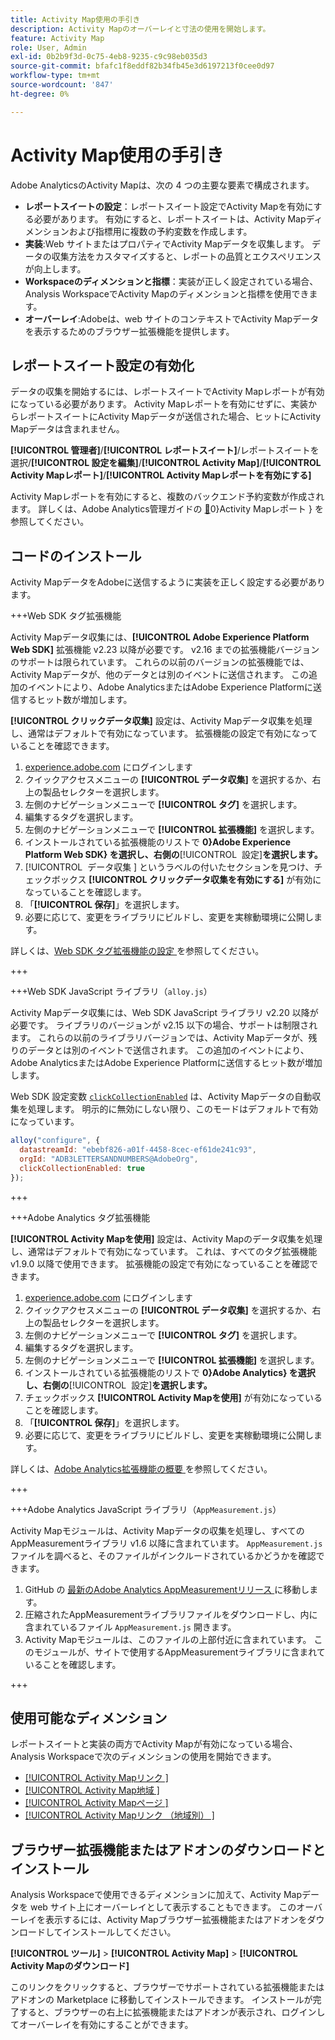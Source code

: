 ```yaml
---
title: Activity Map使用の手引き
description: Activity Mapのオーバーレイと寸法の使用を開始します。
feature: Activity Map
role: User, Admin
exl-id: 0b2b9f3d-0c75-4eb8-9235-c9c98eb035d3
source-git-commit: bfafc1f8eddf82b34fb45e3d6197213f0cee0d97
workflow-type: tm+mt
source-wordcount: '847'
ht-degree: 0%

---
```


# Activity Map使用の手引き

Adobe AnalyticsのActivity Mapは、次の 4 つの主要な要素で構成されます。

* **レポートスイートの設定**：レポートスイート設定でActivity Mapを有効にする必要があります。 有効にすると、レポートスイートは、Activity Mapディメンションおよび指標用に複数の予約変数を作成します。
* **実装**:Web サイトまたはプロパティでActivity Mapデータを収集します。 データの収集方法をカスタマイズすると、レポートの品質とエクスペリエンスが向上します。
* **Workspaceのディメンションと指標**：実装が正しく設定されている場合、Analysis WorkspaceでActivity Mapのディメンションと指標を使用できます。
* **オーバーレイ**:Adobeは、web サイトのコンテキストでActivity Mapデータを表示するためのブラウザー拡張機能を提供します。

## レポートスイート設定の有効化

データの収集を開始するには、レポートスイートでActivity Mapレポートが有効になっている必要があります。 Activity Mapレポートを有効にせずに、実装からレポートスイートにActivity Mapデータが送信された場合、ヒットにActivity Mapデータは含まれません。

**[!UICONTROL 管理者]**/**[!UICONTROL レポートスイート]**/レポートスイートを選択/**[!UICONTROL 設定を編集]**/**[!UICONTROL Activity Map]**/**[!UICONTROL Activity Mapレポート]**/**[!UICONTROL Activity Mapレポートを有効にする]**

Activity Mapレポートを有効にすると、複数のバックエンド予約変数が作成されます。 詳しくは、Adobe Analytics管理ガイドの [&#128279;](/help/admin/admin/c-manage-report-suites/c-edit-report-suites/activity-map.md)0&rbrace;Activity Mapレポート &rbrace; を参照してください。

## コードのインストール

Activity MapデータをAdobeに送信するように実装を正しく設定する必要があります。

+++Web SDK タグ拡張機能

Activity Mapデータ収集には、**[!UICONTROL Adobe Experience Platform Web SDK]** 拡張機能 v2.23 以降が必要です。 v2.16 までの拡張機能バージョンのサポートは限られています。 これらの以前のバージョンの拡張機能では、Activity Mapデータが、他のデータとは別のイベントに送信されます。 この追加のイベントにより、Adobe AnalyticsまたはAdobe Experience Platformに送信するヒット数が増加します。

**[!UICONTROL クリックデータ収集]** 設定は、Activity Mapデータ収集を処理し、通常はデフォルトで有効になっています。 拡張機能の設定で有効になっていることを確認できます。

1. [experience.adobe.com](https://experience.adobe.com) にログインします
1. クイックアクセスメニューの **[!UICONTROL データ収集]** を選択するか、右上の製品セレクターを選択します。
1. 左側のナビゲーションメニューで **[!UICONTROL タグ]** を選択します。
1. 編集するタグを選択します。
1. 左側のナビゲーションメニューで **[!UICONTROL 拡張機能]** を選択します。
1. インストールされている拡張機能のリストで **0&rbrace;Adobe Experience Platform Web SDK&rbrace; を選択し、右側の**&#x200B;[!UICONTROL &#x200B; 設定 &#x200B;]&#x200B;**を選択します。**
1. [!UICONTROL &#x200B; データ収集 &#x200B;] というラベルの付いたセクションを見つけ、チェックボックス **[!UICONTROL クリックデータ収集を有効にする]** が有効になっていることを確認します。
1. 「**[!UICONTROL 保存]**」を選択します。
1. 必要に応じて、変更をライブラリにビルドし、変更を実稼動環境に公開します。

詳しくは、[Web SDK タグ拡張機能の設定 ](https://experienceleague.adobe.com/ja/docs/experience-platform/tags/extensions/client/web-sdk/web-sdk-extension-configuration#data-collection) を参照してください。

+++

+++Web SDK JavaScript ライブラリ（`alloy.js`）

Activity Mapデータ収集には、Web SDK JavaScript ライブラリ v2.20 以降が必要です。 ライブラリのバージョンが v2.15 以下の場合、サポートは制限されます。 これらの以前のライブラリバージョンでは、Activity Mapデータが、残りのデータとは別のイベントで送信されます。 この追加のイベントにより、Adobe AnalyticsまたはAdobe Experience Platformに送信するヒット数が増加します。

Web SDK 設定変数 [`clickCollectionEnabled`](https://experienceleague.adobe.com/ja/docs/experience-platform/web-sdk/commands/configure/clickcollectionenabled) は、Activity Mapデータの自動収集を処理します。 明示的に無効にしない限り、このモードはデフォルトで有効になっています。

```js
alloy("configure", {
  datastreamId: "ebebf826-a01f-4458-8cec-ef61de241c93",
  orgId: "ADB3LETTERSANDNUMBERS@AdobeOrg",
  clickCollectionEnabled: true
});
```

+++

+++Adobe Analytics タグ拡張機能

**[!UICONTROL Activity Mapを使用]** 設定は、Activity Mapのデータ収集を処理し、通常はデフォルトで有効になっています。 これは、すべてのタグ拡張機能 v1.9.0 以降で使用できます。 拡張機能の設定で有効になっていることを確認できます。

1. [experience.adobe.com](https://experience.adobe.com) にログインします
1. クイックアクセスメニューの **[!UICONTROL データ収集]** を選択するか、右上の製品セレクターを選択します。
1. 左側のナビゲーションメニューで **[!UICONTROL タグ]** を選択します。
1. 編集するタグを選択します。
1. 左側のナビゲーションメニューで **[!UICONTROL 拡張機能]** を選択します。
1. インストールされている拡張機能のリストで **0&rbrace;Adobe Analytics&rbrace; を選択し、右側の**&#x200B;[!UICONTROL &#x200B; 設定 &#x200B;]&#x200B;**を選択します。**
1. チェックボックス **[!UICONTROL Activity Mapを使用]** が有効になっていることを確認します。
1. 「**[!UICONTROL 保存]**」を選択します。
1. 必要に応じて、変更をライブラリにビルドし、変更を実稼動環境に公開します。

詳しくは、[Adobe Analytics拡張機能の概要 ](https://experienceleague.adobe.com/ja/docs/experience-platform/tags/extensions/client/analytics/overview) を参照してください。

+++

+++Adobe Analytics JavaScript ライブラリ（`AppMeasurement.js`）

Activity Mapモジュールは、Activity Mapデータの収集を処理し、すべてのAppMeasurementライブラリ v1.6 以降に含まれています。 `AppMeasurement.js` ファイルを調べると、そのファイルがインクルードされているかどうかを確認できます。

1. GitHub の [ 最新のAdobe Analytics AppMeasurementリリース ](https://github.com/adobe/appmeasurement/releases/latest) に移動します。
1. 圧縮されたAppMeasurementライブラリファイルをダウンロードし、内に含まれているファイル `AppMeasurement.js` 開きます。
1. Activity Mapモジュールは、このファイルの上部付近に含まれています。 このモジュールが、サイトで使用するAppMeasurementライブラリに含まれていることを確認します。

+++

## 使用可能なディメンション

レポートスイートと実装の両方でActivity Mapが有効になっている場合、Analysis Workspaceで次のディメンションの使用を開始できます。

* [[!UICONTROL Activity Mapリンク &#x200B;]](/help/components/dimensions/activity-map-link.md)
* [[!UICONTROL Activity Map地域 &#x200B;]](/help/components/dimensions/activity-map-region.md)
* [[!UICONTROL Activity Mapページ &#x200B;]](/help/components/dimensions/activity-map-page.md)
* [[!UICONTROL Activity Mapリンク （地域別） &#x200B;]](/help/components/dimensions/activity-map-link-by-region.md)

## ブラウザー拡張機能またはアドオンのダウンロードとインストール

Analysis Workspaceで使用できるディメンションに加えて、Activity Mapデータを web サイト上にオーバーレイとして表示することもできます。 このオーバーレイを表示するには、Activity Mapブラウザー拡張機能またはアドオンをダウンロードしてインストールしてください。

**[!UICONTROL ツール]** > **[!UICONTROL Activity Map]** > **[!UICONTROL Activity Mapのダウンロード]**

このリンクをクリックすると、ブラウザーでサポートされている拡張機能またはアドオンの Marketplace に移動してインストールできます。 インストールが完了すると、ブラウザーの右上に拡張機能またはアドオンが表示され、ログインしてオーバーレイを有効にすることができます。
